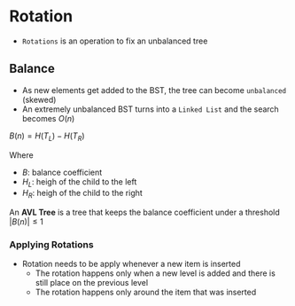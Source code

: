 # Rotation

- `Rotations` is an operation to fix an unbalanced tree

## Balance

- As new elements get added to the BST, the tree can become `unbalanced` (skewed)
- An extremely unbalanced BST turns into a `Linked List` and the search becomes $O(n)$

$B(n) = H(T_L) - H(T_R)$

Where

- $B$: balance coefficient
- $H_L$: heigh of the child to the left
- $H_R$: heigh of the child to the right

An **AVL Tree** is a tree that keeps the balance coefficient under a threshold $|B(n)| \leq 1$

### Applying Rotations

- Rotation needs to be apply whenever a new item is inserted
  - The rotation happens only when a new level is added and there is still place on the previous level
  - The rotation happens only around the item that was inserted
